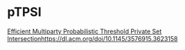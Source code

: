 # pTPSI
[Efficient Multiparty Probabilistic Threshold Private Set
Intersection](https://dl.acm.org/doi/10.1145/3576915.3623158)https://dl.acm.org/doi/10.1145/3576915.3623158

